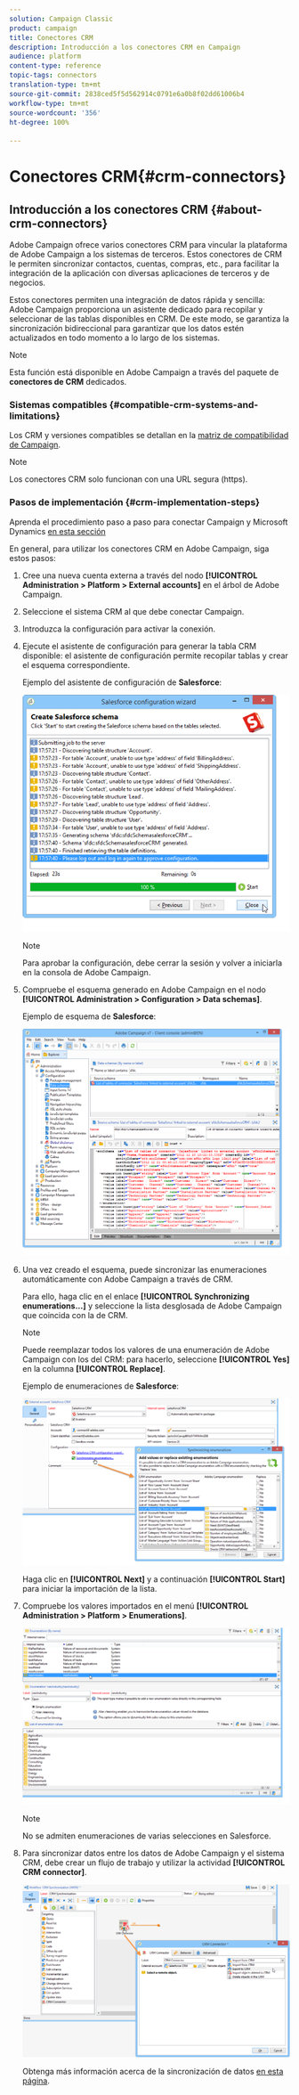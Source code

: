 ```yaml
---
solution: Campaign Classic
product: campaign
title: Conectores CRM
description: Introducción a los conectores CRM en Campaign
audience: platform
content-type: reference
topic-tags: connectors
translation-type: tm+mt
source-git-commit: 2838ced5f5d562914c0791e6a0b8f02dd61006b4
workflow-type: tm+mt
source-wordcount: '356'
ht-degree: 100%

---
```



# Conectores CRM{#crm-connectors}

## Introducción a los conectores CRM {#about-crm-connectors}

Adobe Campaign ofrece varios conectores CRM para vincular la plataforma de Adobe Campaign a los sistemas de terceros. Estos conectores de CRM le permiten sincronizar contactos, cuentas, compras, etc., para facilitar la integración de la aplicación con diversas aplicaciones de terceros y de negocios.

Estos conectores permiten una integración de datos rápida y sencilla: Adobe Campaign proporciona un asistente dedicado para recopilar y seleccionar de las tablas disponibles en CRM. De este modo, se garantiza la sincronización bidireccional para garantizar que los datos estén actualizados en todo momento a lo largo de los sistemas.

>[!NOTE]
>
>Esta función está disponible en Adobe Campaign a través del paquete de **conectores de CRM** dedicados.


### Sistemas compatibles {#compatible-crm-systems-and-limitations}

Los CRM y versiones compatibles se detallan en la [matriz de compatibilidad de Campaign](../../rn/using/compatibility-matrix.md).

>[!NOTE]
>
>Los conectores CRM solo funcionan con una URL segura (https).

### Pasos de implementación {#crm-implementation-steps}

Aprenda el procedimiento paso a paso para conectar Campaign y Microsoft Dynamics [en esta sección](../../platform/using/crm-ms-dynamics.md)

En general, para utilizar los conectores CRM en Adobe Campaign, siga estos pasos:

1. Cree una nueva cuenta externa a través del nodo **[!UICONTROL Administration > Platform > External accounts]** en el árbol de Adobe Campaign.
1. Seleccione el sistema CRM al que debe conectar Campaign.
1. Introduzca la configuración para activar la conexión.
1. Ejecute el asistente de configuración para generar la tabla CRM disponible: el asistente de configuración permite recopilar tablas y crear el esquema correspondiente.

   Ejemplo del asistente de configuración de **Salesforce**:

   ![](assets/crm_connectors_sfdc_launch.png)

   >[!NOTE]
   >
   >Para aprobar la configuración, debe cerrar la sesión y volver a iniciarla en la consola de Adobe Campaign.

1. Compruebe el esquema generado en Adobe Campaign en el nodo **[!UICONTROL Administration > Configuration > Data schemas]**.

   Ejemplo de esquema de **Salesforce**:

   ![](assets/crm_connectors_sfdc_table.png)

1. Una vez creado el esquema, puede sincronizar las enumeraciones automáticamente con Adobe Campaign a través de CRM.

   Para ello, haga clic en el enlace  **[!UICONTROL Synchronizing enumerations...]** y seleccione la lista desglosada de Adobe Campaign que coincida con la de CRM.

   >[!NOTE]
   >
   >Puede reemplazar todos los valores de una enumeración de Adobe Campaign con los del CRM: para hacerlo, seleccione **[!UICONTROL Yes]** en la columna **[!UICONTROL Replace]**.

   Ejemplo de enumeraciones de **Salesforce**:

   ![](assets/crm_connectors_sfdc_enum.png)

   Haga clic en **[!UICONTROL Next]** y a continuación **[!UICONTROL Start]** para iniciar la importación de la lista.

1. Compruebe los valores importados en el menú **[!UICONTROL Administration > Platform > Enumerations]**.

   ![](assets/crm_connectors_sfdc_exe.png)

   >[!NOTE]
   >
   > No se admiten enumeraciones de varias selecciones en Salesforce.

1. Para sincronizar datos entre los datos de Adobe Campaign y el sistema CRM, debe crear un flujo de trabajo y utilizar la actividad **[!UICONTROL CRM connector]**.

   ![](assets/crm_connectors_sfdc_wf.png)

   Obtenga más información acerca de la sincronización de datos [en esta página](../../platform/using/crm-data-sync.md).
